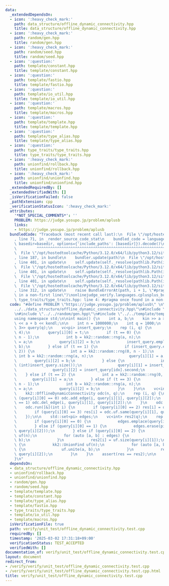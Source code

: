 ```yaml
---
data:
  _extendedDependsOn:
  - icon: ':heavy_check_mark:'
    path: data_structure/offline_dynamic_connectivity.hpp
    title: data_structure/offline_dynamic_connectivity.hpp
  - icon: ':heavy_check_mark:'
    path: random/gen.hpp
    title: random/gen.hpp
  - icon: ':heavy_check_mark:'
    path: random/seed.hpp
    title: random/seed.hpp
  - icon: ':question:'
    path: template/constant.hpp
    title: template/constant.hpp
  - icon: ':question:'
    path: template/fastio.hpp
    title: template/fastio.hpp
  - icon: ':question:'
    path: template/io_util.hpp
    title: template/io_util.hpp
  - icon: ':question:'
    path: template/macros.hpp
    title: template/macros.hpp
  - icon: ':question:'
    path: template/template.hpp
    title: template/template.hpp
  - icon: ':question:'
    path: template/type_alias.hpp
    title: template/type_alias.hpp
  - icon: ':question:'
    path: type_traits/type_traits.hpp
    title: type_traits/type_traits.hpp
  - icon: ':heavy_check_mark:'
    path: unionfind/rollback.hpp
    title: unionfind/rollback.hpp
  - icon: ':heavy_check_mark:'
    path: unionfind/unionfind.hpp
    title: unionfind/unionfind.hpp
  _extendedRequiredBy: []
  _extendedVerifiedWith: []
  _isVerificationFailed: false
  _pathExtension: cpp
  _verificationStatusIcon: ':heavy_check_mark:'
  attributes:
    '*NOT_SPECIAL_COMMENTS*': ''
    PROBLEM: https://judge.yosupo.jp/problem/aplusb
    links:
    - https://judge.yosupo.jp/problem/aplusb
  bundledCode: "Traceback (most recent call last):\n  File \"/opt/hostedtoolcache/Python/3.12.0/x64/lib/python3.12/site-packages/onlinejudge_verify/documentation/build.py\"\
    , line 71, in _render_source_code_stat\n    bundled_code = language.bundle(stat.path,\
    \ basedir=basedir, options={'include_paths': [basedir]}).decode()\n          \
    \         ^^^^^^^^^^^^^^^^^^^^^^^^^^^^^^^^^^^^^^^^^^^^^^^^^^^^^^^^^^^^^^^^^^^^^^^^^^^^^^^^^\n\
    \  File \"/opt/hostedtoolcache/Python/3.12.0/x64/lib/python3.12/site-packages/onlinejudge_verify/languages/cplusplus.py\"\
    , line 187, in bundle\n    bundler.update(path)\n  File \"/opt/hostedtoolcache/Python/3.12.0/x64/lib/python3.12/site-packages/onlinejudge_verify/languages/cplusplus_bundle.py\"\
    , line 401, in update\n    self.update(self._resolve(pathlib.Path(included), included_from=path))\n\
    \  File \"/opt/hostedtoolcache/Python/3.12.0/x64/lib/python3.12/site-packages/onlinejudge_verify/languages/cplusplus_bundle.py\"\
    , line 401, in update\n    self.update(self._resolve(pathlib.Path(included), included_from=path))\n\
    \  File \"/opt/hostedtoolcache/Python/3.12.0/x64/lib/python3.12/site-packages/onlinejudge_verify/languages/cplusplus_bundle.py\"\
    , line 401, in update\n    self.update(self._resolve(pathlib.Path(included), included_from=path))\n\
    \  File \"/opt/hostedtoolcache/Python/3.12.0/x64/lib/python3.12/site-packages/onlinejudge_verify/languages/cplusplus_bundle.py\"\
    , line 312, in update\n    raise BundleErrorAt(path, i + 1, \"#pragma once found\
    \ in a non-first line\")\nonlinejudge_verify.languages.cplusplus_bundle.BundleErrorAt:\
    \ type_traits/type_traits.hpp: line 4: #pragma once found in a non-first line\n"
  code: "#define PROBLEM \"https://judge.yosupo.jp/problem/aplusb\" \n\n#include \"\
    ../../data_structure/offline_dynamic_connectivity.hpp\"\n#include \"../../unionfind/unionfind.hpp\"\
    \n#include \"../../random/gen.hpp\"\n#include \"../../template/template.hpp\"\n\
    using namespace std;\n\nint main() {\n    int a, b;\n    kin >> a >> b;\n    kout\
    \ << a + b << kendl;\n\n    int n = 1000000;\n    int q = 1000;\n    vc<array<int,\
    \ 3>> query(q);\n    vc<pi> insert_query;\n    rep (i, q) {\n        int t = kk2::random::rng(0,\
    \ 4);\n        query[i][0] = t;\n        if (t == 0) {\n            int a = kk2::random::rng(0,\
    \ n - 1);\n            int b = kk2::random::rng(a, n);\n            query[i][1]\
    \ = a;\n            query[i][2] = b;\n            insert_query.emplace_back(a,\
    \ b);\n        } else if (t == 1) {\n            if (insert_query.empty() or kk2::random::rng(0,\
    \ 2)) {\n                int a = kk2::random::rng(0, n - 1);\n               \
    \ int b = kk2::random::rng(a, n);\n                query[i][1] = a;\n        \
    \        query[i][2] = b;\n            } else {\n                int idx = kk2::random::rng(0,\
    \ (int)insert_query.size());\n                query[i][1] = insert_query[idx].first;\n\
    \                query[i][2] = insert_query[idx].second;\n            }\n    \
    \    } else if (t == 2) {\n            int a = kk2::random::rng(0, n);\n     \
    \       query[i][1] = a;\n        } else if (t == 3) {\n            int a = kk2::random::rng(0,\
    \ n - 1);\n            int b = kk2::random::rng(a, n);\n            query[i][1]\
    \ = a;\n            query[i][2] = b;\n        }\n    }\n\n    vc<int> res(q);\n\
    \    kk2::OfflineDynamicConnectivity odc(n, q);\n    rep (i, q) {\n        if\
    \ (query[i][0] == 0) odc.add_edge(i, query[i][1], query[i][2]);\n        if (query[i][0]\
    \ == 1) odc.del_edge(i, query[i][1], query[i][2]);\n    }\n    odc.build();\n\
    \    odc.run([&](int i) {\n        if (query[i][0] == 2) res[i] = odc.uf.size(query[i][1]);\n\
    \        if (query[i][0] == 3) res[i] = odc.uf.same(query[i][1], query[i][2]);\n\
    \    });\n\n    std::set<pi> edges;\n    vc<int> res2(q);\n    rep (i, q) {\n\
    \        if (query[i][0] == 0) {\n            edges.emplace(query[i][1], query[i][2]);\n\
    \        } else if (query[i][0] == 1) {\n            edges.erase(pi(query[i][1],\
    \ query[i][2]));\n        } else if (query[i][0] == 2) {\n            kk2::UnionFind\
    \ uf(n);\n            for (auto [a, b] : edges) {\n                uf.unite(a,\
    \ b);\n            }\n            res2[i] = uf.size(query[i][1]);\n        } else\
    \ {\n            kk2::UnionFind uf(n);\n            for (auto [a, b] : edges)\
    \ {\n                uf.unite(a, b);\n            }\n            res2[i] = uf.same(query[i][1],\
    \ query[i][2]);\n        }\n    }\n    assert(res == res2);\n\n    return 0;\n\
    }\n"
  dependsOn:
  - data_structure/offline_dynamic_connectivity.hpp
  - unionfind/rollback.hpp
  - unionfind/unionfind.hpp
  - random/gen.hpp
  - random/seed.hpp
  - template/template.hpp
  - template/constant.hpp
  - template/type_alias.hpp
  - template/fastio.hpp
  - type_traits/type_traits.hpp
  - template/io_util.hpp
  - template/macros.hpp
  isVerificationFile: true
  path: verify/unit_test/offline_dynamic_connectivity.test.cpp
  requiredBy: []
  timestamp: '2025-03-02 17:31:18+09:00'
  verificationStatus: TEST_ACCEPTED
  verifiedWith: []
documentation_of: verify/unit_test/offline_dynamic_connectivity.test.cpp
layout: document
redirect_from:
- /verify/verify/unit_test/offline_dynamic_connectivity.test.cpp
- /verify/verify/unit_test/offline_dynamic_connectivity.test.cpp.html
title: verify/unit_test/offline_dynamic_connectivity.test.cpp
---
```

